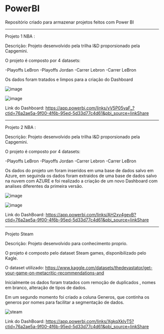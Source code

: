 # PowerBI
Repositório criado para armazenar projetos feitos com Power BI


_____________________________________________________________________________________________________

Projeto 1 NBA :

Descrição: Projeto desenvolvido pela trilha I&D proporsionado pela Capgemini.
 
O projeto é composto por 4 datasets:

-Playoffs LeBron
-Playoffs Jordan
-Carrer Lebron
-Carrer LeBron

Os dados foram tratados e limpos para a criação do Dashboard

![image](https://user-images.githubusercontent.com/101604551/198333823-d7ec7342-d80e-4fb4-9e45-1188941c4a81.png)

![image](https://user-images.githubusercontent.com/101604551/198333863-6817127f-dab4-4cf5-b920-b1189b0af9c7.png)


Link do Dashboard: https://app.powerbi.com/links/vV5P05yaF_?ctid=76a2ae5a-9f00-4f6b-95ed-5d33d77c4d61&pbi_source=linkShare

_______________________________________________________________________________________________________

Projeto 2 NBA :

Descrição: Projeto desenvolvido pela trilha I&D proporsionado pela Capgemini.

O projeto é composto por 4 datasets:

-Playoffs LeBron
-Playoffs Jordan
-Carrer Lebron
-Carrer LeBron

Os dados do projeto um foram inseridos em uma base de dados salvo em Azure,  em seguinda os dados foram extraidos de uma base de dados salvo na nuvem com AZURE e foi realizado a criação de um novo Dashboard com analises diferentes da primeira versão.

![image](https://user-images.githubusercontent.com/101604551/198335164-e1272969-05f2-42cd-93d2-88caaabef78e.png)

![image](https://user-images.githubusercontent.com/101604551/198335193-5e4a08f4-a469-4653-8971-818774c295db.png)

Link do DashBoard: https://app.powerbi.com/links/AH2xy4gevB?ctid=76a2ae5a-9f00-4f6b-95ed-5d33d77c4d61&pbi_source=linkShare

_____________________________________________________________________________________________________________


Projeto Steam

Descrição: Projeto desenvolvido para conhecimento proprio.

O projeto é composto pelo dataset Steam games, disponibilizado pelo Kagle.

O dataset utilizado: https://www.kaggle.com/datasets/thedevastator/get-your-game-on-metacritic-recommendations-and

Inicialmente os dados foram tratados com remoção de duplicados , nomes em branco, alteração de tipos de dados.

Em um segundo momento foi criado a coluna Generos, que continha os generos por nomes para facilitar a segmentação de dados.

![steam](https://user-images.githubusercontent.com/101604551/213531398-d52ca756-4ef3-466f-a949-ad741e6649a5.jpg)

Link do DashBoard: https://app.powerbi.com/links/XgkqXklvT5?ctid=76a2ae5a-9f00-4f6b-95ed-5d33d77c4d61&pbi_source=linkShare
